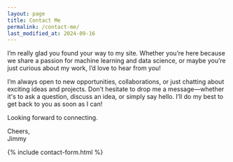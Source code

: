 ```yaml
---
layout: page
title: Contact Me
permalink: /contact-me/
last_modified_at: 2024-09-16
---
```


I’m really glad you found your way to my site. Whether you’re here because we share a passion for machine learning and data science, or maybe you’re just curious about my work, I’d love to hear from you!

I’m always open to new opportunities, collaborations, or just chatting about exciting ideas and projects. Don’t hesitate to drop me a message—whether it's to ask a question, discuss an idea, or simply say hello. I’ll do my best to get back to you as soon as I can!

Looking forward to connecting.

Cheers,  
Jimmy

{% include contact-form.html %}
